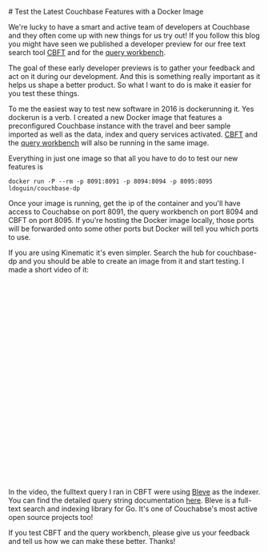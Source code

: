 
# Test the Latest Couchbase Features with a Docker Image

We're lucky to have a smart and active team of developers at Couchbase and they often come up with new things for us try out! If you follow this blog you might have seen we published a developer preview for our free text search tool [CBFT](http://blog.couchbase.com/announcing-cbft-developer-preview) and for the [query workbench](http://blog.couchbase.com/2015/october/announcing-the-couchbase-query-workbench-dp1). 

The goal of these early developer previews is to gather your feedback and act on it during our development. And this is something really important as it helps us shape a better product. So what I want to do is make it easier for you test these things.

To me the easiest way to test new software in 2016 is dockerunning it. Yes dockerun is a verb. I created a new Docker image that features a preconfigured Couchbase instance with the travel and beer sample imported as well as the data, index and query services activated. [CBFT](http://labs.couchbase.com/cbft/) and the [query workbench](http://developer.couchbase.com/documentation/server/4.1/developer-guide/query-workbench-intro.html) will also be running in the same image.

Everything in just one image so that all you have to do to test our new features is 

    docker run -P --rm -p 8091:8091 -p 8094:8094 -p 8095:8095 ldoguin/couchbase-dp

Once your image is running, get the ip of the container and you'll have access to Couchabse on port 8091, the query workbench on port 8094 and CBFT on port 8095. If you're hosting the Docker image locally, those ports will be forwarded onto some other ports but Docker will tell you which ports to use.

If you are using Kinematic it's even simpler. Search the hub for couchbase-dp and you should be able to create an image from it and start testing. I made a short video of it:

<script charset="ISO-8859-1" src="//fast.wistia.com/assets/external/E-v1.js" async></script><div class="wistia_embed wistia_async_7x81xej4kv" style="height:400px;width:640px">&nbsp;</div>

In the video, the fulltext query I ran in CBFT were using [Bleve](http://www.blevesearch.com/) as the indexer. You can find the detailed query string documentation [here](http://www.blevesearch.com/docs/Query-String-Query/). Bleve is a full-text search and indexing library for Go. It's one of Couchabse's most active open source projects too!

If you test CBFT and the query workbench, please give us your feedback and tell us how we can make these better. Thanks!